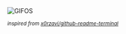 <div align="justify">
<picture>
    <source media="(prefers-color-scheme: dark)" srcset="https://i.ibb.co/8MwHJC3/output-gif.gif">
    <source media="(prefers-color-scheme: light)" srcset="https://i.ibb.co/8MwHJC3/output-gif.gif">
    <img alt="GIFOS" src="https://i.ibb.co/8MwHJC3/output-gif.gif">
</picture>

<sub><i>inspired from [x0rzavi/github-readme-terminal](https://github.com/x0rzavi/github-readme-terminal)</i></sub>

</div>

<!-- Image deletion URL: https://ibb.co/F61F9rv/8d2b7b2c12e38bbb69f0cbf6ef075856 -->